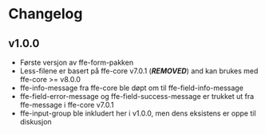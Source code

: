 # Changelog

## v1.0.0
* Første versjon av ffe-form-pakken
* Less-filene er basert på ffe-core v7.0.1 (***REMOVED***) and kan brukes med ffe-core >= v8.0.0
* ffe-info-message fra ffe-core ble døpt om til ffe-field-info-message
* ffe-field-error-message og ffe-field-success-message er trukket ut fra ffe-message i ffe-core v7.0.1
* ffe-input-group ble inkludert her i v1.0.0, men dens eksistens er oppe til diskusjon
